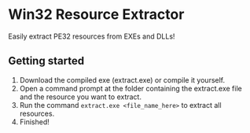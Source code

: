 # Win32 Resource Extractor
Easily extract PE32 resources from EXEs and DLLs!

## Getting started
1. Download the compiled exe (extract.exe) or compile it yourself.
2. Open a command prompt at the folder containing the extract.exe file and the resource you want to extract.
3. Run the command `extract.exe <file_name_here>` to extract all resources.
4. Finished!
